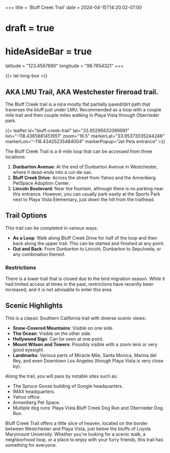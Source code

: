 +++
title = 'Bluff Creek Trail'
date = 2024-04-15T14:20:02-07:00
# draft = true
# hideAsideBar = true
latitude = "123.4567890"
longitude = "98.7654321"
+++

{{< lat-long-box >}}

## AKA LMU Trail, AKA Westchester fireroad trail.

The Bluff Creek trail is a nice mostly flat partially paved/dirt path that traverses the bluff just under LMU. Recommended as a loop with a couple mile trail and then couple miles walking in Playa Vista through Oberrieder park.

{{< leaflet id="bluff-creek-trail" lat="33.95295632099991" lon="-118.4365881451951" zoom="16.5" markerLat="33.95373035244248" markerLon="-118.43425235484004" markerPopup="Jet Pets entrance" >}}

<!--more-->

The Bluff Creek Trail is a 4-mile loop that can be accessed from three locations:

1. **Dunbarton Avenue**: At the end of Dunbarton Avenue in Westchester, where it dead-ends into a cul-de-sac.
2. **Bluff Creek Drive**: Across the street from Yahoo and the Annenberg PetSpace Adoption Center.
3. **Lincoln Boulevard**: Near the fountain, although there is no parking near this entrance. However, you can usually park easily at the Sports Park next to Playa Vista Elementary, just down the hill from the trailhead.

## Trail Options

This trail can be completed in various ways:
- **As a Loop**: Walk along Bluff Creek Drive for half of the loop and then back along the upper trail. This can be started and finished at any point.
- **Out and Back**: From Dunbarton to Lincoln, Dunbarton to Sepulveda, or any combination thereof.

### Restrictions

There is a lower trail that is closed due to the bird migration season. While it had limited access at times in the past, restrictions have recently been increased, and it is not advisable to enter this area.

## Scenic Highlights

This is a classic Southern California trail with diverse scenic views:
- **Snow-Covered Mountains**: Visible on one side.
- **The Ocean**: Visible on the other side.
- **Hollywood Sign**: Can be seen at one point.
- **Mount Wilson and Towers**: Possibly visible with a zoom lens or very good eyesight.
- **Landmarks**: Various parts of Miracle Mile, Santa Monica, Marina del Rey, and even Downtown Los Angeles (though Playa Vista is very close by).

Along the trail, you will pass by notable sites such as:
- The Spruce Goose building of Google headquarters.
- IMAX headquarters.
- Yahoo office.
- Annenberg Pet Space.
- Multiple dog runs: Playa Vista Bluff Creek Dog Run and Oberrieder Dog Run.

Bluff Creek Trail offers a little slice of heaven, located on the border between Westchester and Playa Vista, just below the bluffs of Loyola Marymount University. Whether you're looking for a scenic walk, a neighborhood loop, or a place to enjoy with your furry friends, this trail has something for everyone.
